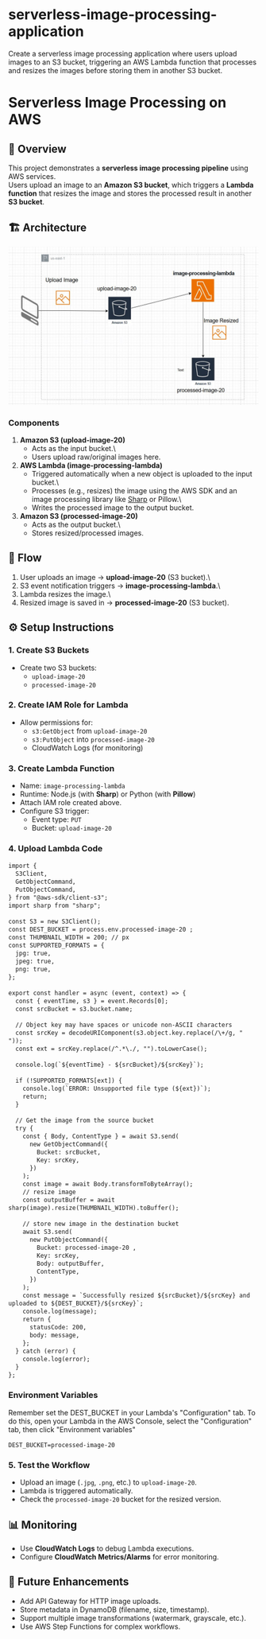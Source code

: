 # serverless-image-processing-application
Create a serverless image processing application where users upload images to an S3 bucket, triggering an AWS Lambda function that processes and resizes the images before storing them in another S3 bucket.
# Serverless Image Processing on AWS

## 📌 Overview

This project demonstrates a **serverless image processing pipeline**
using AWS services.\
Users upload an image to an **Amazon S3 bucket**, which triggers a
**Lambda function** that resizes the image and stores the processed
result in another **S3 bucket**.

## 🏗️ Architecture

![Architecture Diagram](manara-serveless-project.JPG)

### Components

1.  **Amazon S3 (upload-image-20)**
    -   Acts as the input bucket.\
    -   Users upload raw/original images here.
2.  **AWS Lambda (image-processing-lambda)**
    -   Triggered automatically when a new object is uploaded to the
        input bucket.\
    -   Processes (e.g., resizes) the image using the AWS SDK and an
        image processing library like
        [Sharp](https://github.com/lovell/sharp) or Pillow.\
    -   Writes the processed image to the output bucket.
3.  **Amazon S3 (processed-image-20)**
    -   Acts as the output bucket.\
    -   Stores resized/processed images.

## 🔄 Flow

1.  User uploads an image → **upload-image-20** (S3 bucket).\
2.  S3 event notification triggers → **image-processing-lambda**.\
3.  Lambda resizes the image.\
4.  Resized image is saved in → **processed-image-20** (S3 bucket).

## ⚙️ Setup Instructions

### 1. Create S3 Buckets

-   Create two S3 buckets:
    -   `upload-image-20`
    -   `processed-image-20`

### 2. Create IAM Role for Lambda

-   Allow permissions for:
    -   `s3:GetObject` from `upload-image-20`
    -   `s3:PutObject` into `processed-image-20`
    -   CloudWatch Logs (for monitoring)

### 3. Create Lambda Function

-   Name: `image-processing-lambda`
-   Runtime: Node.js (with **Sharp**) or Python (with **Pillow**)
-   Attach IAM role created above.
-   Configure S3 trigger:
    -   Event type: `PUT`
    -   Bucket: `upload-image-20`

### 4. Upload Lambda Code
```
import {
  S3Client,
  GetObjectCommand,
  PutObjectCommand,
} from "@aws-sdk/client-s3";
import sharp from "sharp";

const S3 = new S3Client();
const DEST_BUCKET = process.env.processed-image-20 ;
const THUMBNAIL_WIDTH = 200; // px
const SUPPORTED_FORMATS = {
  jpg: true,
  jpeg: true,
  png: true,
};

export const handler = async (event, context) => {
  const { eventTime, s3 } = event.Records[0];
  const srcBucket = s3.bucket.name;

  // Object key may have spaces or unicode non-ASCII characters
  const srcKey = decodeURIComponent(s3.object.key.replace(/\+/g, " "));
  const ext = srcKey.replace(/^.*\./, "").toLowerCase();

  console.log(`${eventTime} - ${srcBucket}/${srcKey}`);

  if (!SUPPORTED_FORMATS[ext]) {
    console.log(`ERROR: Unsupported file type (${ext})`);
    return;
  }

  // Get the image from the source bucket
  try {
    const { Body, ContentType } = await S3.send(
      new GetObjectCommand({
        Bucket: srcBucket,
        Key: srcKey,
      })
    );
    const image = await Body.transformToByteArray();
    // resize image
    const outputBuffer = await sharp(image).resize(THUMBNAIL_WIDTH).toBuffer();

    // store new image in the destination bucket
    await S3.send(
      new PutObjectCommand({
        Bucket: processed-image-20 ,
        Key: srcKey,
        Body: outputBuffer,
        ContentType,
      })
    );
    const message = `Successfully resized ${srcBucket}/${srcKey} and uploaded to ${DEST_BUCKET}/${srcKey}`;
    console.log(message);
    return {
      statusCode: 200,
      body: message,
    };
  } catch (error) {
    console.log(error);
  }
};
```
### Environment Variables
Remember set the DEST_BUCKET in your Lambda's "Configuration" tab. To do this, open your Lambda in the AWS Console, select the "Configuration" tab, then click "Environment variables"
```
DEST_BUCKET=processed-image-20 
```

### 5. Test the Workflow

-   Upload an image (`.jpg`, `.png`, etc.) to `upload-image-20`.
-   Lambda is triggered automatically.
-   Check the `processed-image-20` bucket for the resized version.

## 📊 Monitoring

-   Use **CloudWatch Logs** to debug Lambda executions.
-   Configure **CloudWatch Metrics/Alarms** for error monitoring.

## 🚀 Future Enhancements

-   Add API Gateway for HTTP image uploads.
-   Store metadata in DynamoDB (filename, size, timestamp).
-   Support multiple image transformations (watermark, grayscale, etc.).
-   Use AWS Step Functions for complex workflows.
